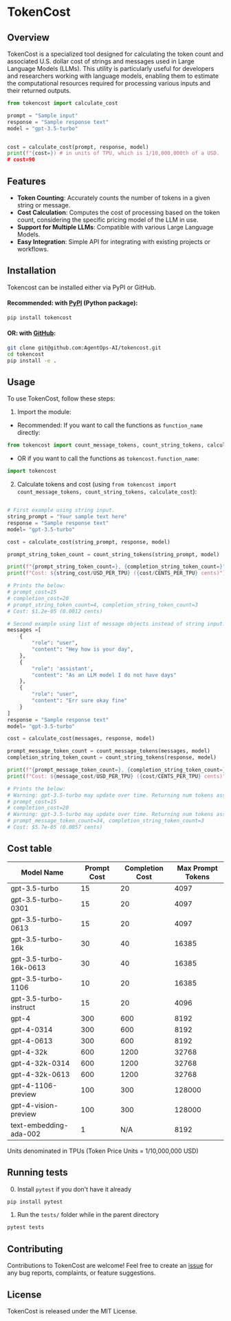 # TokenCost

## Overview

TokenCost is a specialized tool designed for calculating the token count and associated U.S. dollar cost of strings and messages used in Large Language Models (LLMs). This utility is particularly useful for developers and researchers working with language models, enabling them to estimate the computational resources required for processing various inputs and their returned outputs.

```python
from tokencost import calculate_cost

prompt = "Sample input"
response = "Sample response text"
model = "gpt-3.5-turbo"


cost = calculate_cost(prompt, response, model)
print(f"{cost=}) # in units of TPU, which is 1/10,000,000th of a USD.
# cost=90
```

## Features

- **Token Counting**: Accurately counts the number of tokens in a given string or message.
- **Cost Calculation**: Computes the cost of processing based on the token count, considering the specific pricing model of the LLM in use.
- **Support for Multiple LLMs**: Compatible with various Large Language Models.
- **Easy Integration**: Simple API for integrating with existing projects or workflows.

## Installation

Tokencost can be installed either via PyPI or GitHub.

#### Recommended: with [PyPI](https://pypi.org/project/tokencost/) (Python package):

```bash
pip install tokencost
```

#### OR: with [GitHub](https://github.com/AgentOps-AI/tokencost):

```bash
git clone git@github.com:AgentOps-AI/tokencost.git
cd tokencost
pip install -e .
```

## Usage

To use TokenCost, follow these steps:

1. Import the module:

- Recommended: If you want to call the functions as `function_name` directly:

```python
from tokencost import count_message_tokens, count_string_tokens, calculate_cost
```

- OR if you want to call the functions as `tokencost.function_name`:

```python
import tokencost
```

2. Calculate tokens and cost (using `from tokencost import count_message_tokens, count_string_tokens, calculate_cost`):

```python

# First example using string input.
string_prompt = "Your sample text here"
response = "Sample response text"
model= "gpt-3.5-turbo"

cost = calculate_cost(string_prompt, response, model)

prompt_string_token_count = count_string_tokens(string_prompt, model)

print(f"{prompt_string_token_count=}, {completion_string_token_count=}")
print(f"Cost: ${string_cost/USD_PER_TPU} ({cost/CENTS_PER_TPU} cents)")

# Prints the below:
# prompt_cost=15
# completion_cost=20
# prompt_string_token_count=4, completion_string_token_count=3
# Cost: $1.2e-05 (0.0012 cents)

# Second example using list of message objects instead of string input.
messages =[
    {
        "role": "user",
        "content": "Hey how is your day",
    },
    {
        "role": 'assistant',
        "content": "As an LLM model I do not have days"
    },
    {
        "role": "user",
        "content": "Err sure okay fine"
    }
]
response = "Sample response text"
model= "gpt-3.5-turbo"

cost = calculate_cost(messages, response, model)

prompt_message_token_count = count_message_tokens(messages, model)
completion_string_token_count = count_string_tokens(response, model)

print(f"{prompt_message_token_count=}, {completion_string_token_count=}")
print(f"Cost: ${message_cost/USD_PER_TPU} ({cost/CENTS_PER_TPU} cents)")

# Prints the below:
# Warning: gpt-3.5-turbo may update over time. Returning num tokens assuming gpt-3.5-turbo-0613.
# prompt_cost=15
# completion_cost=20
# Warning: gpt-3.5-turbo may update over time. Returning num tokens assuming gpt-3.5-turbo-0613.
# prompt_message_token_count=34, completion_string_token_count=3
# Cost: $5.7e-05 (0.0057 cents)
```

## Cost table

| Model Name                | Prompt Cost | Completion Cost | Max Prompt Tokens |
|---------------------------|-------------|-----------------|-------------------|
| gpt-3.5-turbo             | 15          | 20              | 4097              |
| gpt-3.5-turbo-0301        | 15          | 20              | 4097              |
| gpt-3.5-turbo-0613        | 15          | 20              | 4097              |
| gpt-3.5-turbo-16k         | 30          | 40              | 16385             |
| gpt-3.5-turbo-16k-0613    | 30          | 40              | 16385             |
| gpt-3.5-turbo-1106        | 10          | 20              | 16385             |
| gpt-3.5-turbo-instruct    | 15          | 20              | 4096              |
| gpt-4                     | 300         | 600             | 8192              |
| gpt-4-0314                | 300         | 600             | 8192              |
| gpt-4-0613                | 300         | 600             | 8192              |
| gpt-4-32k                 | 600         | 1200            | 32768             |
| gpt-4-32k-0314            | 600         | 1200            | 32768             |
| gpt-4-32k-0613            | 600         | 1200            | 32768             |
| gpt-4-1106-preview        | 100         | 300             | 128000            |
| gpt-4-vision-preview      | 100         | 300             | 128000            |
| text-embedding-ada-002    | 1           | N/A             | 8192              |

Units denominated in TPUs (Token Price Units = 1/10,000,000 USD) 


## Running tests

0. Install `pytest` if you don't have it already

```python
pip install pytest
```

1. Run the `tests/` folder while in the parent directory

```python
pytest tests
```

## Contributing

Contributions to TokenCost are welcome! Feel free to create an [issue](https://github.com/AgentOps-AI/tokencost/issues) for any bug reports, complaints, or feature suggestions.

## License

TokenCost is released under the MIT License.
